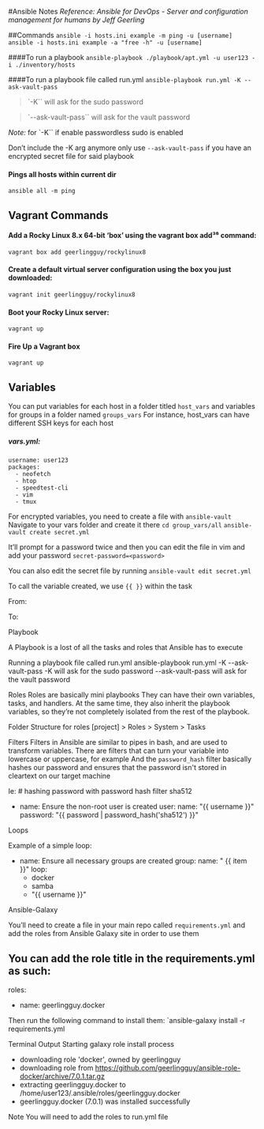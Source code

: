 #Ansible Notes 
*Reference: Ansible for DevOps - Server and configuration management for humans by Jeff Geerling*

##Commands
`ansible -i hosts.ini example -m ping -u [username]`
`ansible -i hosts.ini example -a "free -h" -u [username]`

####To run a playbook
`ansible-playbook ./playbook/apt.yml -u user123 -i ./inventory/hosts`

####To run a playbook file called run.yml
`ansible-playbook run.yml -K --ask-vault-pass`
>`-K`` will ask for the sudo password

>`--ask-vault-pass`` will ask for the vault password

*Note:* for `-K`` if enable passwordless sudo is enabled 

Don’t include the -K arg anymore only use `--ask-vault-pass` if you have an encrypted secret file for said playbook

#### Pings all hosts within current dir
`ansible all -m ping`



## Vagrant Commands
#### Add a Rocky Linux 8.x 64-bit ‘box’ using the vagrant box add³⁶ command:
`vagrant box add geerlingguy/rockylinux8`

#### Create a default virtual server configuration using the box you just downloaded:
`vagrant init geerlingguy/rockylinux8`

#### Boot your Rocky Linux server: 
`vagrant up`
#### Fire Up a Vagrant box
`vagrant up`


## Variables

You can put variables for each host in a folder titled `host_vars` and variables for groups in a folder named `groups_vars`
For instance, host_vars can have different SSH keys for each host

##### vars.yml:
```
username: user123
packages:
  - neofetch
  - htop
  - speedtest-cli
  - vim
  - tmux
```


For encrypted variables, you need to create a file with `ansible-vault`
Navigate to your vars folder and create it there
`cd group_vars/all`
`ansible-vault create secret.yml`

It’ll prompt for a password twice and then you can edit the file in vim and add your password
`secret-password=<password>`

You can also edit the secret file by running
`ansible-vault edit secret.yml`

To call the variable created, we use `{{ }}` within the task

From:


To:


Playbook

A Playbook is a lost of all the tasks and roles that Ansible has to execute

Running a playbook file called run.yml
ansible-playbook run.yml -K --ask-vault-pass
-K will ask for the sudo password
--ask-vault-pass will ask for the vault password

Roles
Roles are basically mini playbooks
They can have their own variables, tasks, and handlers.
At the same time, they also inherit the playbook variables, so they’re
not completely isolated from the rest of the playbook.

Folder Structure for roles
[project] > Roles > System > Tasks 


Filters
Filters in Ansible are similar to pipes in bash, and are used to
transform variables.
There are filters that can turn your variable into lowercase
or uppercase, for example
And the `password_hash` filter basically hashes our password
and ensures that the password isn't  stored in cleartext on our target machine

Ie: # hashing password with password hash filter sha512 
- name: Ensure the non-root user is created
 user:
   name: "{{ username }}"
   password: "{{ password | password_hash('sha512') }}"

Loops

Example of a simple loop: 
- name: Ensure all necessary groups are created
 group:
   name: " {{ item }}"
 loop:
   - docker
   - samba
   - "{{ username }}"


Ansible-Galaxy

You’ll need to create a file in your main repo called `requirements.yml` and add the roles from Ansible Galaxy site in order to use them

You can add the role title in the requirements.yml as such:
---
roles:
- name: geerlingguy.docker

Then run the following command to install them:
`ansible-galaxy install -r requirements.yml

Terminal Output
Starting galaxy role install process
- downloading role 'docker', owned by geerlingguy
- downloading role from https://github.com/geerlingguy/ansible-role-docker/archive/7.0.1.tar.gz
- extracting geerlingguy.docker to /home/user123/.ansible/roles/geerlingguy.docker
- geerlingguy.docker (7.0.1) was installed successfully

Note
You will need to add the roles to run.yml file
